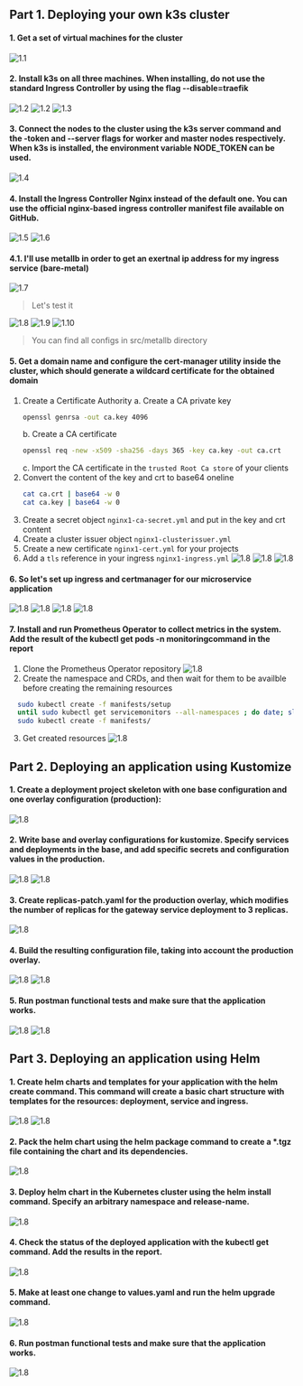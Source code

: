 ## Part 1.  Deploying your own k3s cluster

#### 1. Get a set of virtual machines for the cluster
![1.1](./images/part_1/1.1.png)

#### 2. Install k3s on all three machines. When installing, do not use the standard Ingress Controller by using the flag --disable=traefik
![1.2](./images/part_1/1.2.png)
![1.2](./images/part_1/1.2.1.png)
![1.3](./images/part_1/1.3.png)

#### 3. Connect the nodes to the cluster using the k3s server command and the -token and --server flags for worker and master nodes respectively. When k3s is installed, the environment variable NODE_TOKEN can be used.
![1.4](./images/part_1/1.4.png)

#### 4. Install the Ingress Controller Nginx instead of the default one. You can use the official nginx-based ingress controller manifest file available on GitHub.
![1.5](./images/part_1/1.5.png)
![1.6](./images/part_1/1.6.png)

#### 4.1. I'll use metallb in order to get an exertnal ip address for my ingress service (bare-metal)
![1.7](./images/part_1/1.7.png)
> Let's test it 

![1.8](./images/part_1/1.8.png)
![1.9](./images/part_1/1.9.png)
![1.10](./images/part_1/1.10.png)
> You can find all configs in src/metallb directory  

#### 5. Get a domain name and configure the cert-manager utility inside the cluster, which should generate a wildcard certificate for the obtained domain
1. Create a Certificate Authority
    a. Create a CA private key
    ```bash
    openssl genrsa -out ca.key 4096
    ```
    b. Create a CA certificate
    ```bash
    openssl req -new -x509 -sha256 -days 365 -key ca.key -out ca.crt
    ```
    c. Import the CA certificate in the `trusted Root Ca store` of your clients
2. Convert the content of the key and crt to base64 oneline
    ```bash
    cat ca.crt | base64 -w 0
    cat ca.key | base64 -w 0
    ```
3. Create a secret object `nginx1-ca-secret.yml` and put in the key and crt content
4. Create a cluster issuer object `nginx1-clusterissuer.yml`
5. Create a new certificate `nginx1-cert.yml` for your projects
6. Add a `tls` reference in your ingress `nginx1-ingress.yml`
![1.8](./images/part_1/1.11.png)
![1.8](./images/part_1/1.13.png)
![1.8](./images/part_1/1.12.png)

#### 6. So let's set up ingress and certmanager for our microservice application
![1.8](./images/part_1/1.14.png)
![1.8](./images/part_1/1.15.png)
![1.8](./images/part_1/1.16.png)
![1.8](./images/part_1/1.17.png)

#### 7. Install and run Prometheus Operator to collect metrics in the system. Add the result of the kubectl get pods -n monitoringcommand in the report
1. Clone the Prometheus Operator repository
![1.8](./images/part_1/1.18.png)
2. Create the namespace and CRDs, and then wait for them to be availble before creating the remaining resources
```bash
  sudo kubectl create -f manifests/setup
  until sudo kubectl get servicemonitors --all-namespaces ; do date; sleep 1; echo ""; done
  sudo kubectl create -f manifests/
```
3. Get created resources
![1.8](./images/part_1/1.19.png)


## Part 2. Deploying an application using Kustomize

#### 1. Create a deployment project skeleton with one base configuration and one overlay configuration (production):
![1.8](./images/part_2/2.1.png)

#### 2. Write base and overlay configurations for kustomize. Specify services and deployments in the base, and add specific secrets and configuration values in the production.
![1.8](./images/part_2/2.2.png)
![1.8](./images/part_2/2.3.png)

#### 3. Create replicas-patch.yaml for the production overlay, which modifies the number of replicas for the gateway service deployment to 3 replicas.
![1.8](./images/part_2/2.4.png)

#### 4. Build the resulting configuration file, taking into account the production overlay.
![1.8](./images/part_2/2.5.png)
![1.8](./images/part_2/2.6.png)

#### 5. Run postman functional tests and make sure that the application works.
![1.8](./images/part_2/2.7.png)
![1.8](./images/part_2/2.8.png)

## Part 3. Deploying an application using Helm

#### 1. Create helm charts and templates for your application with the helm create command. This command will create a basic chart structure with templates for the resources: deployment, service and ingress.
![1.8](./images/part_3/3.1.png)
![1.8](./images/part_3/3.2.png)

#### 2. Pack the helm chart using the helm package command to create a *.tgz file containing the chart and its dependencies.
![1.8](./images/part_3/3.3.png)

#### 3. Deploy helm chart in the Kubernetes cluster using the helm install command. Specify an arbitrary namespace and release-name.
![1.8](./images/part_3/3.4.png)

#### 4. Check the status of the deployed application with the kubectl get command. Add the results in the report.
![1.8](./images/part_3/3.5.png)

#### 5. Make at least one change to values.yaml and run the helm upgrade command.
![1.8](./images/part_3/3.6.png)

#### 6. Run postman functional tests and make sure that the application works.
![1.8](./images/part_3/3.7.png)